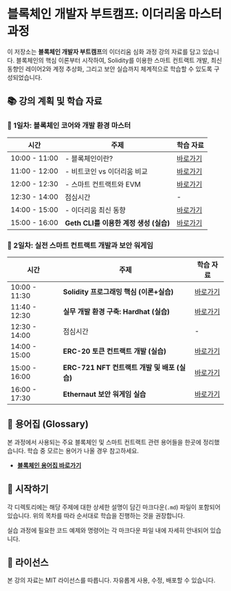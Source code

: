 # 블록체인 개발자 부트캠프: 이더리움 마스터 과정

이 저장소는 **블록체인 개발자 부트캠프**의 이더리움 심화 과정 강의 자료를 담고 있습니다. 블록체인의 핵심 이론부터 시작하여, Solidity를 이용한 스마트 컨트랙트 개발, 최신 동향인 레이어2와 계정 추상화, 그리고 보안 실습까지 체계적으로 학습할 수 있도록 구성되었습니다.

## 📚 강의 계획 및 학습 자료

### 📅 1일차: 블록체인 코어와 개발 환경 마스터

| 시간 | 주제 | 학습 자료 |
| --- | --- | --- |
| 10:00 - 11:00 | - 블록체인이란? | [바로가기](./1-1_블록체인이란/) |
| 11:00 - 12:00 | - 비트코인 vs 이더리움 비교 | [바로가기](./1-2_비트코인_vs_이더리움/) |
| 12:00 - 12:30 | - 스마트 컨트랙트와 EVM | [바로가기](./1-3_스마트_컨트랙트와_EVM/) |
| 12:30 - 14:00 | 점심시간 | - |
| 14:00 - 15:00 | - 이더리움 최신 동향 | [바로가기](./1-4_이더리움_최신동향/) |
| 15:00 - 16:00 | **Geth CLI를 이용한 계정 생성 (실습)** | [바로가기](./1-5_Geth_CLI/) |

### 📅 2일차: 실전 스마트 컨트랙트 개발과 보안 워게임

| 시간 | 주제 | 학습 자료 |
| --- | --- | --- |
| 10:00 - 11:30 | **Solidity 프로그래밍 핵심 (이론+실습)** | [바로가기](./2-1_Solidity_핵심/) |
| 11:40 - 12:30 | **실무 개발 환경 구축: Hardhat (실습)** | [바로가기](./2-2_Hardhat/) |
| 12:30 - 14:00 | 점심시간 | - |
| 14:00 - 15:00 | **ERC-20 토큰 컨트랙트 개발 (실습)** | [바로가기](./2-3_ERC-20/) |
| 15:00 - 16:00 | **ERC-721 NFT 컨트랙트 개발 및 배포 (실습)** | [바로가기](./2-4_ERC-721/) |
| 16:00 - 17:30 | **Ethernaut 보안 워게임 실습** | [바로가기](./2-5_Ethernaut_워게임/) |

## 📖 용어집 (Glossary)

본 과정에서 사용되는 주요 블록체인 및 스마트 컨트랙트 관련 용어들을 한곳에 정리했습니다. 학습 중 모르는 용어가 나올 경우 참고하세요.

- [**블록체인 용어집 바로가기**](./GLOSSARY.md)

## 🚀 시작하기

각 디렉토리에는 해당 주제에 대한 상세한 설명이 담긴 마크다운(`.md`) 파일이 포함되어 있습니다. 위의 목차를 따라 순서대로 학습을 진행하는 것을 권장합니다.

실습 과정에 필요한 코드 예제와 명령어는 각 마크다운 파일 내에 자세히 안내되어 있습니다.

## 📄 라이선스

본 강의 자료는 MIT 라이선스를 따릅니다. 자유롭게 사용, 수정, 배포할 수 있습니다.

